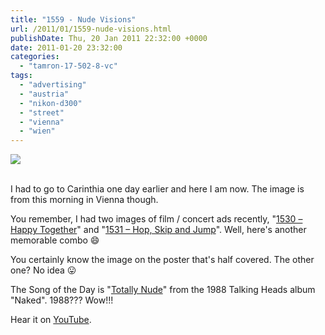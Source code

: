 ```yaml
---
title: "1559 - Nude Visions"
url: /2011/01/1559-nude-visions.html
publishDate: Thu, 20 Jan 2011 22:32:00 +0000
date: 2011-01-20 23:32:00
categories: 
  - "tamron-17-502-8-vc"
tags: 
  - "advertising"
  - "austria"
  - "nikon-d300"
  - "street"
  - "vienna"
  - "wien"
---
```

<div class="container">
<div class="center"><a target="_blank" href="https://d25zfm9zpd7gm5.cloudfront.net/1200x1200/2011/20110120_083725_ps.jpg"><img src="https://d25zfm9zpd7gm5.cloudfront.net/0600x0600/2011/20110120_083725_ps.jpg" /></a></div>
</div>
<br />

I had to go to Carinthia one day earlier and here I am now. The image is from this morning in Vienna though. 

You remember, I had two images of film / concert ads recently, "<a target="_blank" href="/2010/12/1530-happy-together.html">1530 – Happy Together</a>" and "<a target="_blank" href="/2010/12/1531-hop-skip-and-jump.html">1531 – Hop, Skip and Jump</a>". Well, here's another memorable combo 😄

 You certainly know the image on the poster that's half covered. The other one? No idea 😛

The Song of the Day is "<a target="_blank" href="http://www.lyricsmode.com/lyrics/t/talking_heads/totally_nude.html">Totally Nude</a>" from the 1988 Talking Heads album "Naked". 1988??? Wow!!!

Hear it on <a target="_blank" href="http://www.youtube.com/watch?v=O2o1UGngPjo">YouTube</a>.
